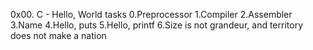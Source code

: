 0x00. C - Hello, World
tasks
0.Preprocessor
1.Compiler
2.Assembler
3.Name
4.Hello, puts
5.Hello, printf
6.Size is not grandeur, and territory does not make a nation
